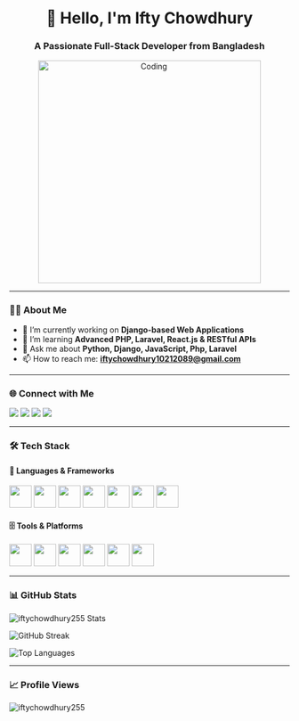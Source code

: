 <h1 align="center">👋 Hello, I'm Ifty Chowdhury</h1>
<h3 align="center">A Passionate Full-Stack Developer from Bangladesh</h3>

<p align="center">
  <img src="https://user-images.githubusercontent.com/74038190/238353480-219bcc70-f5dc-466b-9a60-29653d8e8433.gif" alt="Coding" width="400"/>
</p>

---

### 🧑‍💻 About Me

- 🔭 I’m currently working on **Django-based Web Applications**
- 🌱 I’m learning **Advanced PHP, Laravel, React.js & RESTful APIs**
- 💬 Ask me about **Python, Django, JavaScript, Php, Laravel**
- 📫 How to reach me: **iftychowdhury10212089@gmail.com**

---

### 🌐 Connect with Me

<p align="left">
  <a href="https://twitter.com/ifty_dev_255" target="_blank"><img src="https://img.shields.io/badge/Twitter-1DA1F2?style=for-the-badge&logo=twitter&logoColor=white" /></a>
  <a href="https://linkedin.com/in/iftydev255" target="_blank"><img src="https://img.shields.io/badge/LinkedIn-0077B5?style=for-the-badge&logo=linkedin&logoColor=white" /></a>
  <a href="https://fb.com/md iftekher chowdhury" target="_blank"><img src="https://img.shields.io/badge/Facebook-1877F2?style=for-the-badge&logo=facebook&logoColor=white" /></a>
  <a href="https://instagram.com/iftekher_dev_255" target="_blank"><img src="https://img.shields.io/badge/Instagram-E4405F?style=for-the-badge&logo=instagram&logoColor=white" /></a>
</p>

---

### 🛠️ Tech Stack

#### 🚀 Languages & Frameworks
<p>
  <img src="https://cdn.jsdelivr.net/gh/devicons/devicon/icons/html5/html5-original.svg" width="40"/>
  <img src="https://cdn.jsdelivr.net/gh/devicons/devicon/icons/css3/css3-original.svg" width="40"/>
  <img src="https://cdn.jsdelivr.net/gh/devicons/devicon/icons/javascript/javascript-original.svg" width="40"/>
  <img src="https://cdn.jsdelivr.net/gh/devicons/devicon/icons/php/php-original.svg" width="40"/>
  <img src="https://cdn.jsdelivr.net/gh/devicons/devicon/icons/laravel/laravel-plain.svg" width="40"/>
  <img src="https://cdn.jsdelivr.net/gh/devicons/devicon/icons/react/react-original.svg" width="40"/>
  <img src="https://cdn.jsdelivr.net/gh/devicons/devicon/icons/vuejs/vuejs-original.svg" width="40"/>
</p>

#### 🗄️ Tools & Platforms
<p>
  <img src="https://cdn.jsdelivr.net/gh/devicons/devicon/icons/mysql/mysql-original.svg" width="40"/>
  <img src="https://cdn.jsdelivr.net/gh/devicons/devicon/icons/git/git-original.svg" width="40"/>
  <img src="https://cdn.jsdelivr.net/gh/devicons/devicon/icons/docker/docker-original.svg" width="40"/>
  <img src="https://cdn.jsdelivr.net/gh/devicons/devicon/icons/postman/postman-original.svg" width="40"/>
  <img src="https://cdn.jsdelivr.net/gh/devicons/devicon/icons/photoshop/photoshop-plain.svg" width="40"/>
  <img src="https://cdn.jsdelivr.net/gh/devicons/devicon/icons/illustrator/illustrator-plain.svg" width="40"/>
</p>

---

### 📊 GitHub Stats

<p align="left">
  <img src="https://github-readme-stats.vercel.app/api?username=iftychowdhury255&show_icons=true&theme=tokyonight" alt="iftychowdhury255 Stats" />
</p>
<p align="left">
  <img src="https://github-readme-streak-stats.herokuapp.com/?user=iftychowdhury255&theme=tokyonight" alt="GitHub Streak" />
</p>
<p align="left">
  <img src="https://github-readme-stats.vercel.app/api/top-langs/?username=iftychowdhury255&layout=compact&theme=tokyonight" alt="Top Languages" />
</p>

---

### 📈 Profile Views

<p align="left">
  <img src="https://komarev.com/ghpvc/?username=iftychowdhury255&label=Profile%20views&color=0e75b6&style=flat" alt="iftychowdhury255" />
</p>
